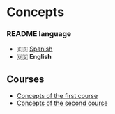 # Concepts

### README language
- 🇪🇸 [Spanish](./README.md)
- 🇺🇸 **English**

## Courses
- [Concepts of the first course](./Conceptos_curso1.pdf)
- [Concepts of the second course]()

